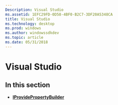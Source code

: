 ```yaml
---
Description: Visual Studio
ms.assetid: 1EFC29FD-0D58-4BF0-B2C7-3DF20A5348CA
title: Visual Studio
ms.technology: desktop
ms.prod: windows
ms.author: windowssdkdev
ms.topic: article
ms.date: 05/31/2018
---
```


# Visual Studio

## In this section

-   [**IProvidePropertyBuilder**](iprovidepropertybuilder.md)

 

 




